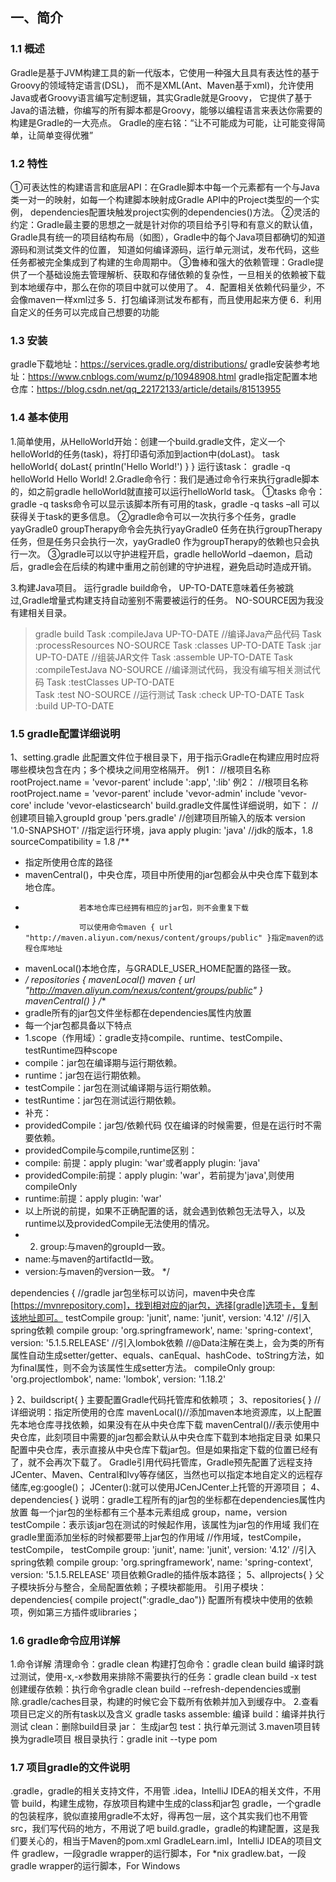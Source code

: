## 一、简介
### 1.1 概述
Gradle是基于JVM构建工具的新一代版本，它使用一种强大且具有表达性的基于Groovy的领域特定语言(DSL)，
而不是XML(Ant、Maven基于xml)，允许使用Java或者Groovy语言编写定制逻辑，其实Gradle就是Groovy，
它提供了基于Java的语法糖，你编写的所有脚本都是Groovy，能够以编程语言来表达你需要的构建是Gradle的一大亮点。
Gradle的座右铭：“让不可能成为可能，让可能变得简单，让简单变得优雅”
### 1.2 特性
①可表达性的构建语言和底层API：在Gradle脚本中每一个元素都有一个与Java类一对一的映射，如每一个构建脚本映射成Gradle API中的Project类型的一个实例，
dependencies配置块触发project实例的dependencies()方法。
②灵活的约定：Gradle最主要的思想之一就是针对你的项目给予引导和有意义的默认值，Gradle具有统一的项目结构布局（如图），Gradle中的每个Java项目都确切的知道源码和测试类文件的位置，
知道如何编译源码，运行单元测试，发布代码，这些任务都被完全集成到了构建的生命周期中。
③鲁棒和强大的依赖管理：Gradle提供了一个基础设施去管理解析、获取和存储依赖的复杂性，一旦相关的依赖被下载到本地缓存中，那么在你的项目中就可以使用了。
4．配置相关依赖代码量少，不会像maven一样xml过多 
5．打包编译测试发布都有，而且使用起来方便 
6．利用自定义的任务可以完成自己想要的功能
### 1.3 安装
gradle下载地址：https://services.gradle.org/distributions/
gradle安装参考地址：https://www.cnblogs.com/wumz/p/10948908.html
gradle指定配置本地仓库：https://blog.csdn.net/qq_22172133/article/details/81513955
### 1.4 基本使用
1.简单使用，从HelloWorld开始：创建一个build.gradle文件，定义一个helloWorld的任务(task)，将打印语句添加到action中(doLast)。
task helloWorld{
    doLast{
        println('Hello World!')
    }
}
运行该task：
gradle -q helloWorld
Hello World!
2.Gradle命令行：我们是通过命令行来执行gradle脚本的，如之前gradle helloWorld就直接可以运行helloWorld task。
  ①tasks 命令：gradle -q tasks命令可以显示该脚本所有可用的task，gradle -q tasks –all 可以获得关于task的更多信息。
  ②gradle命令可以一次执行多个任务，gradle yayGradle0 groupTherapy命令会先执行yayGradle0 任务在执行groupTherapy任务，但是任务只会执行一次，yayGradle0 作为groupTherapy的依赖也只会执行一次。
  ③gradle可以以守护进程开启，gradle helloWorld –daemon，启动后，gradle会在后续的构建中重用之前创建的守护进程，避免启动时造成开销。

3.构建Java项目。
运行gradle build命令，
UP-TO-DATE意味着任务被跳过,Gradle增量式构建支持自动鉴别不需要被运行的任务。
NO-SOURCE因为我没有建相关目录。
>gradle build
> Task :compileJava UP-TO-DATE   //编译Java产品代码
> Task :processResources NO-SOURCE
> Task :classes UP-TO-DATE
> Task :jar UP-TO-DATE           //组装JAR文件
> Task :assemble UP-TO-DATE
> Task :compileTestJava NO-SOURCE  //编译测试代码，我没有编写相关测试代码
> Task :testClasses UP-TO-DATE     
> Task :test NO-SOURCE           //运行测试
> Task :check UP-TO-DATE
> Task :build UP-TO-DATE

>
### 1.5 gradle配置详细说明
1、setting.gradle
此配置文件位于根目录下，用于指示Gradle在构建应用时应将哪些模块包含在内；多个模块之间用空格隔开。
例1：
//根项目名称
rootProject.name = 'vevor-parent'
include ':app', ':lib'
例2：
 //根项目名称
rootProject.name = 'vevor-parent'
include 'vevor-admin'
include 'vevor-core'
include 'vevor-elasticsearch'
build.gradle文件属性详细说明，如下：
//创建项目输入groupId
group 'pers.gradle'
//创建项目所输入的版本
version '1.0-SNAPSHOT'
//指定运行环境，java
apply plugin: 'java'
//jdk的版本，1.8
sourceCompatibility = 1.8
/**
 * 指定所使用仓库的路径
 * mavenCentral()，中央仓库，项目中所使用的jar包都会从中央仓库下载到本地仓库。
 *                 若本地仓库已经拥有相应的jar包，则不会重复下载
 *                 可以使用命令maven { url "http://maven.aliyun.com/nexus/content/groups/public" }指定maven的远程仓库地址
 * mavenLocal()本地仓库，与GRADLE_USER_HOME配置的路径一致。
 * */
repositories {
    mavenLocal()
    maven { url "http://maven.aliyun.com/nexus/content/groups/public" }
    mavenCentral()
}
/**
 * gradle所有的jar包文件坐标都在dependencies属性内放置
 * 每一个jar包都具备以下特点
 * 1.scope（作用域）：gradle支持compile、runtime、testCompile、testRuntime四种scope
 *   compile：jar包在编译期与运行期依赖。
 *   runtime：jar包在运行期依赖。
 *   testCompile：jar包在测试编译期与运行期依赖。
 *   testRuntime：jar包在测试运行期依赖。
 *   补充：
 *   providedCompile：jar包/依赖代码 仅在编译的时候需要，但是在运行时不需要依赖。
 *   providedCompile与compile,runtime区别：
 *   compile: 前提：apply plugin: 'war'或者apply plugin: 'java'
 *   providedCompile:前提：apply plugin: 'war'，若前提为'java',则使用compileOnly
 *   runtime:前提：apply plugin: 'war'
 *   以上所说的前提，如果不正确配置的话，就会遇到依赖包无法导入，以及runtime以及providedCompile无法使用的情况。
 * 2. group:与maven的groupId一致。
 *    name:与maven的artifactId一致。
 *    version:与maven的version一致。
 */
 
 dependencies {
     //gradle jar包坐标可以访问，maven中央仓库[https://mvnrepository.com]，找到相对应的jar包，选择[gradle]选项卡，复制该地址即可。
     testCompile group: 'junit', name: 'junit', version: '4.12'
     //引入spring依赖
     compile group: 'org.springframework', name: 'spring-context', version: '5.1.5.RELEASE'
     //引入lombok依赖
     //@Data注解在类上，会为类的所有属性自动生成setter/getter、equals、canEqual、hashCode、toString方法，如为final属性，则不会为该属性生成setter方法。
     compileOnly group: 'org.projectlombok', name: 'lombok', version: '1.18.2'
 
 }
2、buildscript{ }
  主要配置Gradle代码托管库和依赖项；
3、repositories{ }
//详细说明：指定所使用的仓库
mavenLocal()//添加maven本地资源库，以上配置先本地仓库寻找依赖，如果没有在从中央仓库下载
mavenCentral()//表示使用中央仓库，此刻项目中需要的jar包都会默认从中央仓库下载到本地指定目录
如果只配置中央仓库，表示直接从中央仓库下载jar包。但是如果指定下载的位置已经有了，就不会再次下载了。
Gradle引用代码托管库，Gradle预先配置了远程支持JCenter、Maven、Central和lvy等存储区，当然也可以指定本地自定义的远程存储库,eg:google()；
JCenter():就可以使用JCenJCenter上托管的开源项目；
4、dependencies{ }
说明：gradle工程所有的jar包的坐标都在dependencies属性内放置
每一个jar包的坐标都有三个基本元素组成
group，name，version
testCompile：表示该jar包在测试的时候起作用，该属性为jar包的作用域
我们在gradle里面添加坐标的时候都要带上jar包的作用域
//作用域，testCompile，testCompile，
testCompile group: 'junit', name: 'junit', version: '4.12'
//引入spring依赖
compile group: 'org.springframework', name: 'spring-context', version: '5.1.5.RELEASE'
项目依赖Gradle的插件版本路径；
5、allprojects{ }
父子模块拆分与整合，全局配置依赖；子模块都能用。
引用子模块：dependencies{ compile project(":gradle_dao")}
配置所有模块中使用的依赖项，例如第三方插件或libraries；

### 1.6 gradle命令应用详解
1.命令详解
清理命令：gradle clean
构建打包命令：gradle clean build
编译时跳过测试，使用-x,-x参数用来排除不需要执行的任务：gradle clean build -x test
创建缓存依赖：执行命令gradle clean build --refresh-dependencies或删除.gradle/caches目录，构建的时候它会下载所有依赖并加入到缓存中。
2.查看项目已定义的所有task以及含义
gradle tasks
assemble: 编译
build：编译并执行测试
clean：删除build目录
jar： 生成jar包
test：执行单元测试
3.maven项目转换为gradle项目
根目录执行：gradle init --type pom
### 1.7 项目gradle的文件说明
.gradle，gradle的相关支持文件，不用管
.idea，IntelliJ IDEA的相关文件，不用管
build，构建生成物，存放项目构建中生成的class和jar包
gradle，一个gradle的包装程序，貌似直接用gradle不太好，得再包一层，这个其实我们也不用管
src，我们写代码的地方，不用说了吧
build.gradle，gradle的构建配置，这是我们要关心的，相当于Maven的pom.xml
GradleLearn.iml，IntelliJ IDEA的项目文件
gradlew，一段gradle wrapper的运行脚本，For *nix
gradlew.bat，一段gradle wrapper的运行脚本，For Windows